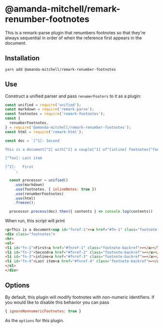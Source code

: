 # @amanda-mitchell/remark-renumber-footnotes

This is a remark-parse plugin that renumbers footnotes so that they're always sequential in order of when the reference first appears in the document.

## Installation

```
yarn add @amanda-mitchell/remark-renumber-footnotes
```

## Use

Construct a unified parser and pass `renumerFooters` to it as a plugin:

```js
const unified = require('unified');
const markdown = require('remark-parse');
const footnotes = require('remark-footnotes');
const {
  renumberFootnotes,
} = require('@amanda-mitchell/remark-renumber-footnotes');
const html = require('remark-html');

const doc = `[^1]: Second

This is a document[^2] with[^2] a couple[^1] of^[inline] footnotes[^foo].

[^foo]: Last item

[^2]:	First
	`;

  const processor = unified()
    .use(markdown)
    .use(footnotes, { inlineNotes: true })
    .use(renumberFootnotes)
    .use(html)
    .freeze();

  processor.process(doc).then({ contents } => console.log(contents))
```

When run, this script will print

<!-- prettier-ignore-start -->
```html
<p>This is a document<sup id="fnref-1"><a href="#fn-1" class="footnote-ref">1</a></sup> with<sup id="fnref-1"><a href="#fn-1" class="footnote-ref">1</a></sup> a couple<sup id="fnref-2"><a href="#fn-2" class="footnote-ref">2</a></sup> of<sup id="fnref-3"><a href="#fn-3" class="footnote-ref">3</a></sup> footnotes<sup id="fnref-4"><a href="#fn-4" class="footnote-ref">4</a></sup>.</p>
<div class="footnotes">
<hr>
<ol>
<li id="fn-1">First<a href="#fnref-1" class="footnote-backref">↩</a></li>
<li id="fn-2">Second<a href="#fnref-2" class="footnote-backref">↩</a></li>
<li id="fn-3">inline<a href="#fnref-3" class="footnote-backref">↩</a></li>
<li id="fn-4">Last item<a href="#fnref-4" class="footnote-backref">↩</a></li>
</ol>
</div>
```
<!-- prettier-ignore-end -->

## Options

By default, this plugin will modify footnotes with non-numeric identifiers.
If you would like to disable this behavior you can pass

<!-- prettier-ignore-start -->
```js
{ ignoreNonnumericFootnotes: true }
```
<!-- prettier-ignore-end -->

As the `options` for this plugin.
